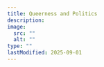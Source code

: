 ```yaml
---
title: Queerness and Politics
description:
image:
  src: ""
  alt: ""
type: ""
lastModified: 2025-09-01
---
```

